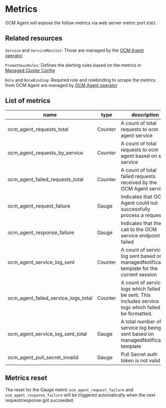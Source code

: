 # Metrics

OCM Agent will expose the follow metrics via web server metric port `8383`.

## Related resources

`Service` and `ServiceMonitor`: Those are managed by the [OCM Agent operator](https://github.com/openshift/ocm-agent-operator/)

`PrometheusRules`: Defines the alerting rules based on the metrics in
[Managed Cluster Config](https://github.com/openshift/managed-cluster-config/)

`Role` and `RoleBinding`: Required role and rolebinding to scrape the metrics from
OCM Agent are managed by [OCM Agent operator](https://github.com/openshift/ocm-agent-operator/)

## List of metrics

|name|type|description|
|----|----|----|
|ocm_agent_requests_total|Counter|A count of total requests to ocm agent service|
|ocm_agent_requests_by_service|Counter|A count of total requests to ocm agent based on sub service|
|ocm_agent_failed_requests_total|Counter|A count of total failed requests received by the OCM Agent service|
|ocm_agent_request_failure|Gauge|Indicates that OCM Agent could not successfully process a request|
|ocm_agent_response_failure|Gauge|Indicates that the call to the OCM service endpoint failed|
|ocm_agent_service_log_sent|Counter|A count of service log sent based on managedNotification template for the current session|
|ocm_agent_failed_service_logs_total|Counter|A count of service logs which failed to be sent. This includes service logs which failed to be formatted.|
|ocm_agent_service_log_sent_total|Gauge|A total number of service log being sent based on managedNotification template|
|ocm_agent_pull_secret_invalid|Gauge|Pull Secret auth token is not valid|

## Metrics reset

The reset for the Gauge metric `ocm_agent_request_failure` and `ocm_agent_response_failure`
will be triggered automatically when the next request/response got succeeded.
